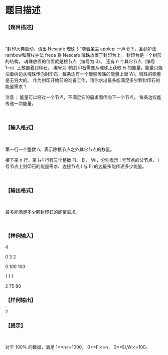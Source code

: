 # 题目描述


<h3>
【题目描述】
</h3>
<p>
<br/>
</p>
<p>
“封印大典启动，请出 Nescafe 魂珠！”随着圣主 applepi 一声令下，圣剑护法 rainbow和魔杖护法 freda 将 Nescafe 魂珠放置于封印台上。 封印台是一个树形的结构， 魂珠放置的位置就是根节点（编号为 0）。 还有 n 个其它节点（编号 1~n）上放置着封印石， 编号为 i的封印石需要从魂珠上获取 Ei 的能量。能量只能沿着树边从魂珠传向封印石，每条边有一个能够传递的能量上限 Wi，魂珠的能量是无穷大的。 作为封印开始前的准备工作，请你求出最多能满足多少颗封印石的能量需求？
</p>
<p>
注意： 能量可以经过一个节点，不满足它的需求而传向下一个节点。 每条边仅能传递一次能量。
</p>
<p>
<br/>
</p>
<h3>
【输入格式】
</h3>
<p>
<br/>
</p>
<p>
第一行一个整数 n，表示除根节点之外其它节点的数量。
</p>
<p>
接下来 n 行，第 i+1 行有三个整数 Fi、 Ei、 Wi，分别表示 i 号节点的父节点、 i 号节点上封印石的能量需求、连接节点 i 与 Fi 的边最多能传递多少能量。
</p>
<p>
<br/>
</p>
<h3>
【输出格式】
</h3>
<p>
<br/>
</p>
<p>
最多能满足多少颗封印石的能量需求。
</p>
<p>
<br/>
</p>
<h3>
【样例输入】
</h3>
<div>
<p>
4
</p>
<p>
0 3 2
</p>
<p>
0 100 100
</p>
<p>
1 1 1
</p>
<p>
2 75 80
</p>
</div>
<h3>
【样例输出】
</h3>
<p>
2
</p>
<h3>
【提示】
</h3>
<p>
<br/>
</p>
<p>
对于 100% 的数据，满足 1&lt;=n&lt;=1000， 0&lt;=Fi&lt;=n， 0&lt;=Ei,Wi&lt;=100。
</p>
<p>
<br/>
</p>

